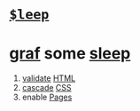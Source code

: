 
# [`$leep`](index.html)

# [graf](../../generate) some [sleep](https://webmural.com/sleep)

1. [validate](https://validator.w3.org/#validate_by_input) [HTML](index.html)
1. [cascade](wall.css) [CSS](https://webmural.com/css)
1. enable [Pages](../../settings/pages)
